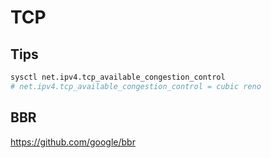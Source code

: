 # TCP

## Tips

```bash
sysctl net.ipv4.tcp_available_congestion_control
# net.ipv4.tcp_available_congestion_control = cubic reno
```

## BBR
https://github.com/google/bbr

